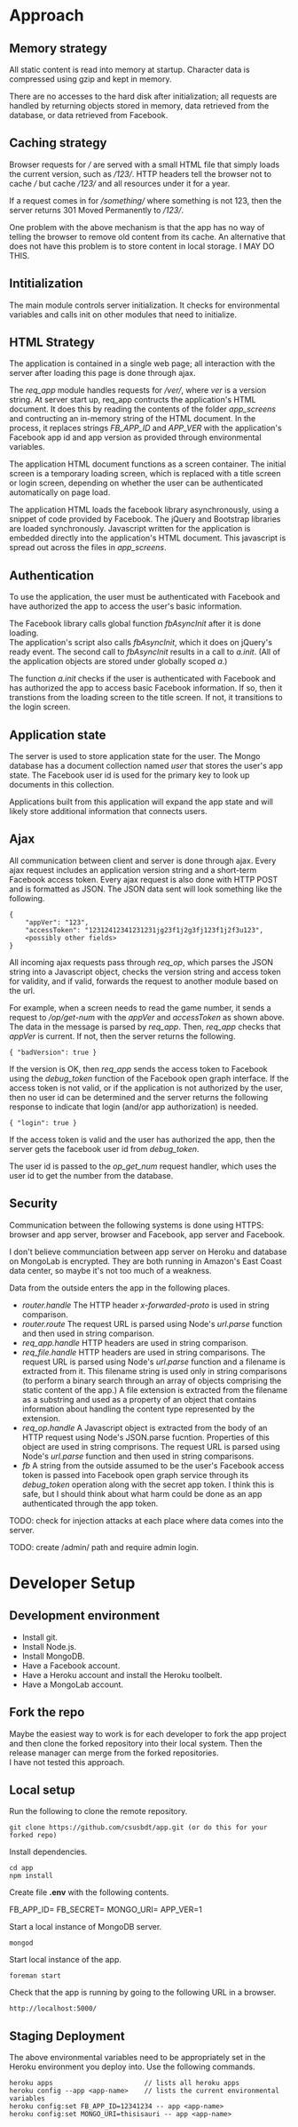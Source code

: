 Approach
========

## Memory strategy

All static content is read into memory at startup.  Character data is compressed using
gzip and kept in memory.  

There are no accesses to the hard disk after initialization; all requests are handled 
by returning objects stored in memory, data retrieved from the database, or
data retrieved from Facebook.

## Caching strategy

Browser requests for _/_ are served with a small HTML file that simply loads
the current version, such as _/123/_.
HTTP headers tell the browser not to cache _/_ but
cache _/123/_ and all resources under it for a year.  

If a request comes in for _/something/_ where something is not 123, then the server
returns 301 Moved Permanently to _/123/_.

One problem with the above mechanism is that the app has no way of telling the browser 
to remove old content from its cache. An alternative that does not have this problem is
to store content in local storage.  I MAY DO THIS.

## Intitialization

The main module controls server initialization.
It checks for environmental variables and calls init on other modules that need
to initialize.

## HTML Strategy

The application is contained in a single web page; all interaction with the server
after loading this page is done through ajax.

The _req_app_ module handles requests for _/ver/_, where _ver_ is a version string. 
At server start up, req_app contructs the application's HTML document.  It does
this by reading the contents of the folder _app_screens_ and contructing an in-memory
string of the HTML document.  In the process, it replaces strings _FB_APP_ID_ and 
_APP_VER_ with the application's Facebook app id and app version as provided through 
environmental variables.

The application HTML document functions as a screen container.  The initial screen is a 
temporary loading screen, which is replaced with a title screen or login screen,
depending on whether the user can be authenticated automatically on page load.

The application HTML loads the facebook library asynchronously, using a snippet of
code provided by Facebook.  The jQuery and Bootstrap libraries are loaded synchronously.
Javascript written for the application is embedded directly into the application's 
HTML document.  This javascript is spread out across the files in _app_screens_.

## Authentication

To use the application, the user must be authenticated with Facebook and have
authorized the app to access the user's basic information.

The Facebook library calls global function _fbAsyncInit_ after it is done loading.  
The application's script also calls _fbAsyncInit_, which it does on jQuery's ready event.
The second call to _fbAsyncInit_ results in a call to _a.init_.  (All of the
application objects are stored under globally scoped _a_.)

The function _a.init_ checks if the user is authenticated with Facebook and has
authorized the app to access basic Facebook information.  If so, then
it transtions from the loading screen to the title screen.  If not, it transitions
to the login screen.

## Application state

The server is used to store application state for the user.
The Mongo database has a document collection named _user_ that stores the
user's app state.  The Facebook user id is used for the primary key to look up
documents in this collection.

Applications built from this application will expand the app state and will
likely store additional information that connects users.

## Ajax

All communication between client and server is done through ajax.
Every ajax request includes an application version string and a 
short-term Facebook access token.  Every ajax request is also done
with HTTP POST and is formatted as JSON.  The JSON data sent will look
something like the following.

    {
        "appVer": "123",
        "accessToken": "12312412341231231jg23f1j2g3fj123f1j2f3u123",
        <possibly other fields>
    }

All incoming ajax requests pass through _req_op_, which parses the JSON
string into a Javascript object, checks the version string
and access token for validity, and if valid, forwards the request
to another module based on the url.

For example, when a screen needs to read the game number, 
it sends a request to _/op/get-num_ with the _appVer_ and _accessToken_
as shown above.  The data in the message is parsed by _req_app_.
Then, _req_app_ checks that _appVer_ is current.  If not, then the server
returns the following.

    { "badVersion": true }

If the version is OK, then _req_app_ sends the access token to Facebook
using the _debug_token_ function of the Facebook open graph interface.
If the access token is not valid, or if the application is not authorized
by the user, then no user id can be determined and the
server returns the following response to indicate that login (and/or app
authorization) is needed.

    { "login": true }

If the access token is valid and the user has authorized the app, then
the server gets the facebook user id from _debug_token_.

The user id is passed to the _op_get_num_ request handler, which uses the
user id to get the number from the database.

## Security

Communication between the following systems is done using HTTPS: browser and app server,
browser and Facebook, app server and Facebook.

I don't believe communciation between app server on Heroku and database 
on MongoLab is encrypted.  They are both running in Amazon's East Coast data center,
so maybe it's not too much of a weakness.

Data from the outside enters the app in the following places.

- _router.handle_ The HTTP header _x-forwarded-proto_ is used in string comparison.
- _router.route_ The request URL is parsed using Node's _url.parse_ function and
  then used in string comparison.
- _req_app.handle_ HTTP headers are used in string comparison.
- _req_file.handle_ HTTP headers are used in string comparisons.
  The request URL is parsed using Node's _url.parse_ function and a filename is
  extracted from it.  This filename string is used only in string comparisons 
  (to perform a binary search through an array of objects comprising the
  static content of the app.)
  A file extension is extracted from the filename as a substring and used as
  a property of an object that contains information about handling the content
  type represented by the extension.
- _req_op.handle_ A Javascript object is extracted from the body of an HTTP request
  using Node's JSON.parse fucntion. Properties of this object are used in
  string comprisons.  The request URL is parsed using Node's _url.parse_ function and
  then used in string comparisons.
- _fb_ A string from the outside assumed to be the user's Facebook access token is passed
  into Facebook open graph service through its _debug_token_ operation along
  with the secret app token.
  I think this is safe, but I should think about what harm could be done as an app
  authenticated through the app token.

TODO: check for injection attacks at each place where data comes into 
the server.

TODO: create /admin/ path and require admin login.


Developer Setup
===============

## Development environment

- Install git.
- Install Node.js.
- Install MongoDB.
- Have a Facebook account.
- Have a Heroku account and install the Heroku toolbelt.
- Have a MongoLab account.

## Fork the repo

Maybe the easiest way to work is for each developer to fork the app project
and then clone the forked repository into their local system.
Then the release manager can merge from the forked repositories.  
I have not tested this approach.

## Local setup

Run the following to clone the remote repository.

    git clone https://github.com/csusbdt/app.git (or do this for your forked repo)

Install dependencies.

    cd app
    npm install

Create file __.env__ with the following contents.

FB_APP_ID=<your facebook app id>
FB_SECRET=<your facebook app id>
MONGO_URI=<mongo uri string>
APP_VER=1

Start a local instance of MongoDB server.

    mongod

Start local instance of the app.

    foreman start

Check that the app is running by going to the following URL in a browser.

    http://localhost:5000/

## Staging Deployment

The above environmental variables need to be appropriately set
in the Heroku environment you deploy into.  Use the following commands.

    heroku apps                       // lists all heroku apps
    heroku config --app <app-name>    // lists the current environmental variables
    heroku config:set FB_APP_ID=12341234 -- app <app-name> 
    heroku config:set MONGO_URI=thisisauri -- app <app-name>   


